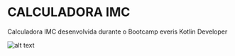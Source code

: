 # CALCULADORA IMC

Calculadora IMC desenvolvida durante o Bootcamp everis Kotlin Developer

![alt text](https://github.com/CardosofGui/imc-app/tree/main/foto-projeto/tela_inicial.png?raw=true)
